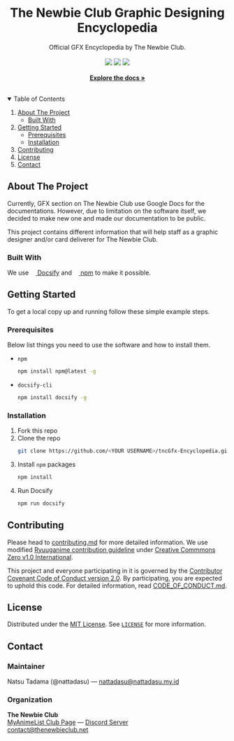 <!--
**** THIS README IS GENERATED FROM 
**** https://github.com/othneildrew/Best-README-Template
**** UNDER MIT LICENSE
--->

<h1 align="center">The Newbie Club Graphic Designing Encyclopedia</h1>

<p align="center">
  Official GFX Encyclopedia by The Newbie Club.
  <br />
  <br />
  <a href="https://myanimelist.net/clubs.php?cid=70668"><img src="https://img.shields.io/badge/Join-MyAnimeList%20Club-blue?style=for-the-badge&logo=myanimelist"></a>
  <a href="https://discord.gg/Q6H6Gf7"><img src="https://img.shields.io/badge/Discord-Q6H6Gf7-white?style=for-the-badge&logo=discord&color=5865F2&logoColor=white"></a>
  <a href="https://github.com/nattadasu/tncGfx-Encyclopedia/issues"><img src="https://img.shields.io/badge/Issue-GitHub-black?style=for-the-badge&logo=github"></a>
  <br/>
  <br />
  <a href="https://gfx.thenewbieclub.net"><strong>Explore the docs »</strong></a>
  
</p><br>

<!-- TABLE OF CONTENTS -->
<details open="open">
  <summary>Table of Contents</summary>
  <ol>
    <li>
      <a href="#about-the-project">About The Project</a>
      <ul>
        <li><a href="#built-with">Built With</a></li>
      </ul>
    </li>
    <li>
      <a href="#getting-started">Getting Started</a>
      <ul>
        <li><a href="#prerequisites">Prerequisites</a></li>
        <li><a href="#installation">Installation</a></li>
      </ul>
    </li>
    <li><a href="#contributing">Contributing</a></li>
    <li><a href="#license">License</a></li>
    <li><a href="#contact">Contact</a></li>
  </ol>
</details>

<!-- ABOUT THE PROJECT -->
## About The Project

Currently, GFX section on The Newbie Club use Google Docs for the documentations. However, due to limitation on the software itself, we decided to make new one and made our documentation to be public.

This project contains different information that will help staff as a graphic designer and/or card deliverer for The Newbie Club.

### Built With

We use [<img src="https://docsify.js.org/_media/icon.svg" height="12"> Docsify](https://docsify.js.org) and [<img src="https://upload.wikimedia.org/wikipedia/commons/d/db/Npm-logo.svg" height="12"> npm](https://npmjs.com) to make it possible.

<!-- GETTING STARTED -->
## Getting Started

To get a local copy up and running follow these simple example steps.

### Prerequisites

Below list things you need to use the software and how to install them.

* `npm`
  ```sh
  npm install npm@latest -g
  ```
* `docsify-cli`
  ```sh
  npm install docsify -g
  ```

### Installation

1. Fork this repo
2. Clone the repo
   ```sh
   git clone https://github.com/<YOUR USERNAME>/tncGfx-Encyclopedia.git
   ```
3. Install `npm` packages
   ```sh
   npm install
   ```
4. Run Docsify
   ```sh
   npm run docsify
   ```

<!-- CONTRIBUTING -->
## Contributing

Please head to [contributing.md](contributing.md) for more detailed information. We use modified [Ryuuganime contribution guideline](https://github.com/ryuuganime/contributing) under [Creative Commmons Zero v1.0 International](https://github.com/ryuuganime/contributing/blob/main/LICENSE).

This project and everyone participating in it is governed by the [Contributor Covenant Code of Conduct version 2.0][conduct]. By participating, you are expected to uphold this code. For detailed information, read [CODE_OF_CONDUCT.md][conduct].

<!-- LICENSE -->
## License

Distributed under the [MIT License][license]. See [`LICENSE`][license] for more information.

<!-- CONTACT -->
## Contact

### Maintainer

Natsu Tadama (@nattadasu) — nattadasu@nattadasu.my.id

### Organization

**The Newbie Club**<br>
[MyAnimeList Club Page][malClub] — [Discord Server][discord]<br>
contact@thenewbieclub.net

<!-- MARKDOWN LINKS & IMAGES -->
<!-- https://www.markdownguide.org/basic-syntax/#reference-style-links -->
[malClub]: https://myanimelist.net/clubs.php?cid=70668
[discord]: https://discord.gg/Q6H6Gf7
[conduct]: CODE_OF_CONDUCT.md
[license]: LICENSE
